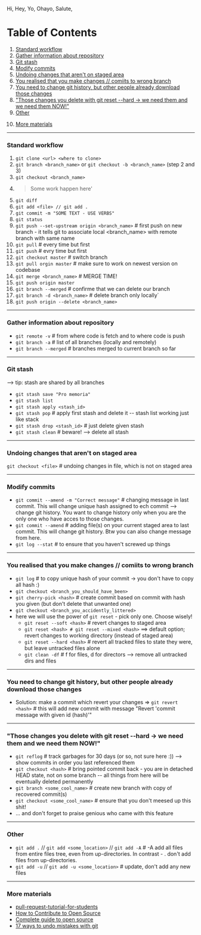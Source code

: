 Hi, Hey, Yo, Ohayo, Salute, 

# Table of Contents
1. [Standard workflow](https://github.com/blazejdobek/Hi_git/blob/master/README.md#standard-workflow)
2. [Gather information about repository](https://github.com/blazejdobek/Hi_git/blob/master/README.md#gather-information-about-repository)
3. [Git stash](https://github.com/blazejdobek/Hi_git/blob/master/README.md#git-stash)
4. [Modify commits](https://github.com/blazejdobek/Hi_git/blob/master/README.md#modify-commits)
5. [Undoing changes that aren't on staged area](https://github.com/blazejdobek/Hi_git/blob/master/README.md#undoing-changes-that-arent-on-staged-area)
6. [You realised that you make changes // comiits to wrong branch](https://github.com/blazejdobek/Hi_git/blob/master/README.md#you-realised-that-you-make-changes--comiits-to-wrong-branch)
7. [You need to change git history, but other people already download those changes](https://github.com/blazejdobek/Hi_git/blob/master/README.md#you-need-to-change-git-history-but-other-people-already-download-those-changes)
8. ["Those changes you delete with git reset --hard -> we need them and we need them NOW!"](https://github.com/blazejdobek/Hi_git/blob/master/README.md#those-changes-you-delete-with-git-reset---hard---we-need-them-and-we-need-them-now)
9. [Other](https://github.com/blazejdobek/Hi_git/blob/master/README.md#other)
10) [More materials](https://github.com/blazejdobek/Hi_git#more-materials)
------------------------------------------------------------------------------------

### Standard workflow
1) `git clone <url> <where to clone>`
2) `git branch <branch_name>` or `git checkout -b <branch_name>` (step 2 and 3)
3) `git checkout <branch_name>` 
4) > Some work happen here'
5) `git diff`
6) `git add <file> // git add .`
7) `git commit -m "SOME TEXT - USE VERBS"`
8) `git status`
9) `git push --set-upstream origin <branch_name>` # first push on new branch - it tells git to associate local <branch_name> with remote branch with same name
10) `git pull` # every time but first
11) `git push` # evry time but first
12) `git checkout master` # switch branch
13) `git pull orgin master` # make sure to work on newest version on codebase
14) `git merge <branch_name>` # MERGE TIME!
15) `git push origin master`
16) `git branch --merged` # confirme that we can delete our branch
17) `git branch -d <branch_name>` # delete branch only locally`
18) `git push origin --delete <branch_name>`

------------------------------------------------------------------------------------

### Gather information about repository
* `git remote -v` # from where code is fetch and to where code is push
* `git branch -a` # list of all branches (locally and remotely)
* `git branch --merged` # branches merged to current branch so far

------------------------------------------------------------------------------------

### Git stash
--> tip: stash are shared by all branches
* `git stash save "Pro memoria"`
* `git stash list`
* `git stash apply <stash_id>`
* `git stash pop` # apply first stash and delete it -- stash list working just like stack
* `git stash drop <stash_id>` # just delete given stash
* `git stash clean` # beware! --> delete all stash

------------------------------------------------------------------------------------

### Undoing changes that aren't on staged area
`git checkout <file>` # undoing changes in file, which is not on staged area

------------------------------------------------------------------------------------

### Modify commits
* `git commit --amend -m "Correct message"` # changing message in last commit. This will change unique hash assigned to ech commit --> change git history. You want to change history only when you are the only one who have acces to those changes. 
* `git commit --amend` # adding file(s) on your current staged area to last commit. This will change git history. Btw you can also change message from here.
* `git log --stat` # to ensure that you haven't screwed up things

------------------------------------------------------------------------------------

### You realised that you make changes // comiits to wrong branch
* `git log` # to copy unique hash of your commit -> you don't have to copy all hash :)
* `git checkout <branch_you_should_have_been>`
* `git cherry-pick <hash>` # create commit based on commit with hash you given (but don't delete that unwanted one)
* `git checkout <branch_you_accidently_littered>`
* here we will use the power of `git reset` - pick only one. Choose wisely!
	* `git reset --soft <hash>` # revert changes to staged area
	* `git reset <hash> # git reset --mixed <hash>` ==> default option; revert changes to working directory (instead of staged area)
	* `git reset --hard <hash>` # revert all tracked files to state they were, but leave untracked files alone
	* `git clean -df` # f for files, d for directors --> remove all untracked dirs and files


------------------------------------------------------------------------------------

### You need to change git history, but other people already download those changes
* Solution: make a commit which revert your changes => `git revert <hash>` # this will add new commit with message "Revert 'commit message with given id (hash)'"

------------------------------------------------------------------------------------

### "Those changes you delete with git reset --hard -> we need them and we need them NOW!"
* `git reflog` # track garbages for 30 days (or so, not sure here :)) --> show commits in order you last referenced them
* `git checkout <hash>` # bring pointed commit back - you are in detached HEAD state, not on some branch -- all things from here will be eventually deleted permanently
* `git branch <some_cool_name>` # create new branch with copy of recovered commit(s)
* `git checkout <some_cool_name>` # ensure that you don't meesed up this shit!
* ... and don't forget to praise genious who came with this feature

------------------------------------------------------------------------------------

### Other
* `git add .` // `git add <some_location>` // `git add -A` # -A add all files from entire files tree, even from up-directories. In contrast - . don't add files from up-directories.
* `git add -u` // `git add -u <some_location>` # update, don't add any new files

------------------------------------------------------------------------------------

### More materials
* [pull-request-tutorial-for-students](https://michalczukm.github.io/pull-request-tutorial-for-students/)
* [How to Contribute to Open Source](https://opensource.guide/how-to-contribute/)
* [Complete guide to open source](https://www.youtube.com/watch?v=yzeVMecydCE&list=WL&index=2)
* [17 ways to undo mistakes with git](https://www.youtube.com/watch?v=lX9hsdsAeTk&list=WL&index=3)


